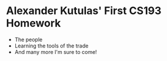 # Alexander Kutulas' First CS193 Homework
- The people
- Learning the tools of the trade
- And many more I'm sure to come!
